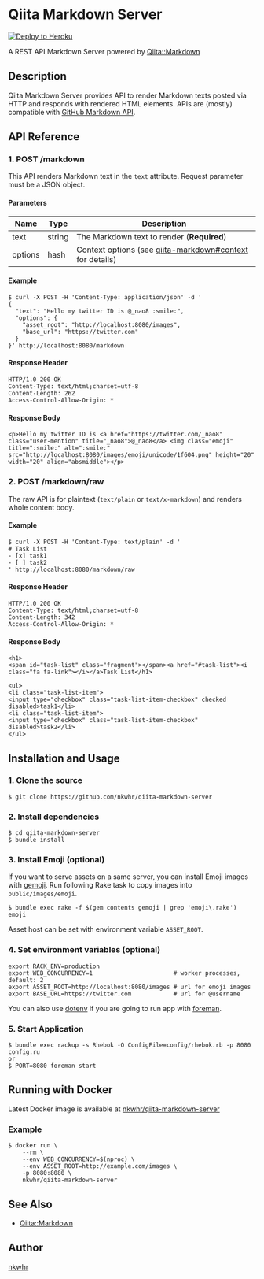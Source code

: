 # Qiita Markdown Server

[![Deploy to Heroku](https://www.herokucdn.com/deploy/button.svg)](https://heroku.com/deploy?template=https://github.com/nkwhr/qiita-markdown-server)

A REST API Markdown Server powered by [Qiita::Markdown](https://github.com/increments/qiita-markdown)

## Description

Qiita Markdown Server provides API to render Markdown texts posted via HTTP and responds with rendered HTML elements.
APIs are (mostly) compatible with [GitHub Markdown API](https://developer.github.com/v3/markdown/).

## API Reference

### 1. POST /markdown

This API renders Markdown text in the `text` attribute. Request parameter must be a JSON object.

#### Parameters

Name        | Type    | Description
------------| ------- | -----------------------------
text        | string  | The Markdown text to render (**Required**)
options     | hash    | Context options (see [qiita-markdown#context](https://github.com/increments/qiita-markdown#context) for details)

#### Example

```
$ curl -X POST -H 'Content-Type: application/json' -d '
{
  "text": "Hello my twitter ID is @_nao8 :smile:",
  "options": {
    "asset_root": "http://localhost:8080/images",
    "base_url": "https://twitter.com"
  }
}' http://localhost:8080/markdown
```

#### Response Header

```
HTTP/1.0 200 OK
Content-Type: text/html;charset=utf-8
Content-Length: 262
Access-Control-Allow-Origin: *
```

#### Response Body

```
<p>Hello my twitter ID is <a href="https://twitter.com/_nao8" class="user-mention" title="_nao8">@_nao8</a> <img class="emoji" title=":smile:" alt=":smile:" src="http://localhost:8080/images/emoji/unicode/1f604.png" height="20" width="20" align="absmiddle"></p>
```

### 2. POST /markdown/raw

The raw API is for plaintext (`text/plain` or `text/x-markdown`) and renders whole content body.

#### Example
```
$ curl -X POST -H 'Content-Type: text/plain' -d '
# Task List
- [x] task1
- [ ] task2
' http://localhost:8080/markdown/raw
```

#### Response Header

```
HTTP/1.0 200 OK
Content-Type: text/html;charset=utf-8
Content-Length: 342
Access-Control-Allow-Origin: *
```

#### Response Body

```
<h1>
<span id="task-list" class="fragment"></span><a href="#task-list"><i class="fa fa-link"></i></a>Task List</h1>

<ul>
<li class="task-list-item">
<input type="checkbox" class="task-list-item-checkbox" checked disabled>task1</li>
<li class="task-list-item">
<input type="checkbox" class="task-list-item-checkbox" disabled>task2</li>
</ul>
```


## Installation and Usage

### 1. Clone the source
```
$ git clone https://github.com/nkwhr/qiita-markdown-server
```

### 2. Install dependencies
```
$ cd qiita-markdown-server
$ bundle install
```

### 3. Install Emoji (optional)

If you want to serve assets on a same server, you can install Emoji images with [gemoji](https://github.com/github/gemoji).
Run following Rake task to copy images into `public/images/emoji`.

```
$ bundle exec rake -f $(gem contents gemoji | grep 'emoji\.rake') emoji
```
Asset host can be set with environment variable `ASSET_ROOT`.


### 4. Set environment variables (optional)

```
export RACK_ENV=production
export WEB_CONCURRENCY=1                       # worker processes, default: 2
export ASSET_ROOT=http://localhost:8080/images # url for emoji images
export BASE_URL=https://twitter.com            # url for @username
```

You can also use [dotenv](https://github.com/bkeepers/dotenv) if you are going to run app with [foreman](https://github.com/ddollar/foreman).

### 5. Start Application

```
$ bundle exec rackup -s Rhebok -O ConfigFile=config/rhebok.rb -p 8080 config.ru
or
$ PORT=8080 foreman start
```

## Running with Docker

Latest Docker image is available at [nkwhr/qiita-markdown-server](https://registry.hub.docker.com/u/nkwhr/qiita-markdown-server/)

### Example

```
$ docker run \
    --rm \
    --env WEB_CONCURRENCY=$(nproc) \
    --env ASSET_ROOT=http://example.com/images \
    -p 8080:8080 \
    nkwhr/qiita-markdown-server
```

## See Also

- [Qiita::Markdown](https://github.com/increments/qiita-markdown)


## Author

[nkwhr](https://github.com/nkwhr)

